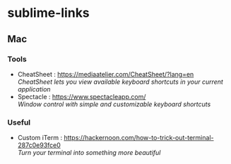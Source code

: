 # sublime-links

## Mac
### Tools
- CheatSheet : https://mediaatelier.com/CheatSheet/?lang=en  
*CheatSheet lets you view available keyboard shortcuts in your current application*
- Spectacle : https://www.spectacleapp.com/  
*Window control with simple and customizable keyboard shortcuts*

### Useful 
- Custom iTerm : https://hackernoon.com/how-to-trick-out-terminal-287c0e93fce0  
*Turn your terminal into something more beautiful*
